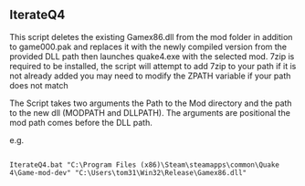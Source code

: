 ## IterateQ4

This script deletes the existing Gamex86.dll from the mod folder in addition to  game000.pak and replaces it with the newly compiled version from the provided DLL path then launches quake4.exe with the selected mod. 7zip is required to be installed, the script will attempt to add 7zip to your path if it is not already added you may need to modify the ZPATH variable if your path does not match 

The Script takes two arguments the Path to the Mod directory and the path to
the new dll (MODPATH and DLLPATH). The arguments are positional the mod path comes before the DLL path.

e.g. 

```batch

IterateQ4.bat "C:\Program Files (x86)\Steam\steamapps\common\Quake 4\Game-mod-dev" "C:\Users\tom31\Win32\Release\Gamex86.dll"	

```